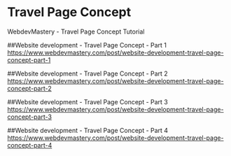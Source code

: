 # Travel Page Concept
 WebdevMastery - Travel Page Concept Tutorial

##Website development - Travel Page Concept - Part 1
https://www.webdevmastery.com/post/website-development-travel-page-concept-part-1

##Website development - Travel Page Concept - Part 2
https://www.webdevmastery.com/post/website-development-travel-page-concept-part-2

##Website development - Travel Page Concept - Part 3
https://www.webdevmastery.com/post/website-development-travel-page-concept-part-3

##Website development - Travel Page Concept - Part 4
https://www.webdevmastery.com/post/website-development-travel-page-concept-part-4